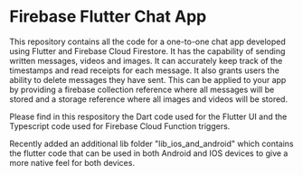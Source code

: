 # Firebase Flutter Chat App

This repository contains all the code for a one-to-one chat app developed using Flutter and Firebase Cloud Firestore. It has the capability of sending written messages, videos and images. It can accurately keep track of the timestamps and read receipts for each message. It also grants users the ability to delete messages they have sent. This can be applied to your app by providing a firebase collection reference where all messages will be stored and a storage reference where all images and videos will be stored.

Please find in this respository the Dart code used for the Flutter UI and the Typescript code used for Firebase Cloud Function triggers.


Recently added an additional lib folder "lib_ios_and_android" which contains the flutter code that can be used in both Android and IOS devices to give a more native feel for both devices.

